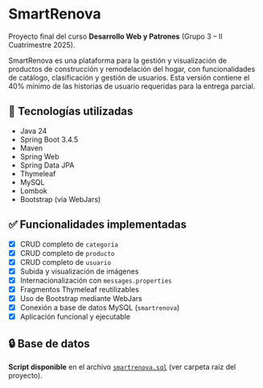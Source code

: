 # SmartRenova

Proyecto final del curso **Desarrollo Web y Patrones** (Grupo 3 – II Cuatrimestre 2025).

SmartRenova es una plataforma para la gestión y visualización de productos de construcción y remodelación del hogar, con funcionalidades de catálogo, clasificación y gestión de usuarios. 
Esta versión contiene el 40% mínimo de las historias de usuario requeridas para la entrega parcial.

## 🧱 Tecnologías utilizadas
- Java 24
- Spring Boot 3.4.5
- Maven
- Spring Web
- Spring Data JPA
- Thymeleaf
- MySQL
- Lombok
- Bootstrap (vía WebJars)

## ✅ Funcionalidades implementadas
- [x] CRUD completo de `categoría`
- [x] CRUD completo de `producto`
- [x] CRUD completo de `usuario`
- [x] Subida y visualización de imágenes
- [x] Internacionalización con `messages.properties`
- [x] Fragmentos Thymeleaf reutilizables
- [x] Uso de Bootstrap mediante WebJars
- [x] Conexión a base de datos MySQL (`smartrenova`)
- [x] Aplicación funcional y ejecutable

## 🔒 Base de datos
**Script disponible** en el archivo [`smartrenova.sql`](https://github.com/alfarocam/SmartRenova/blob/master/smartrenova.sql) (ver carpeta raíz del proyecto).
